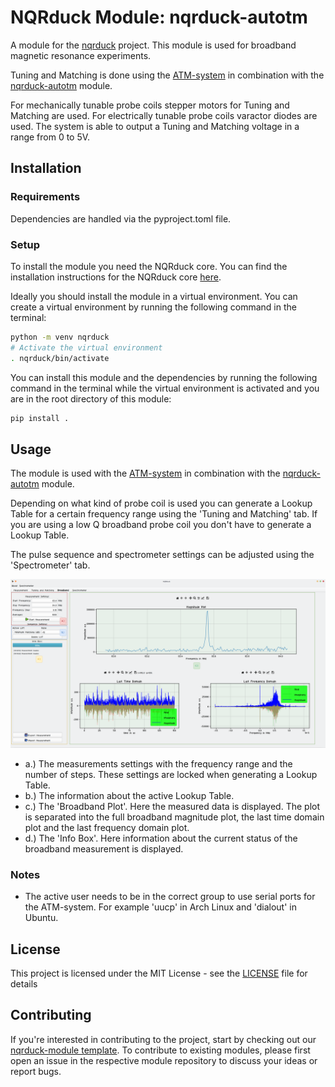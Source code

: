 # NQRduck Module: nqrduck-autotm

A module for the [nqrduck](https://github.com/nqrduck/nqrduck) project. This module is used for broadband magnetic resonance experiments.

Tuning and Matching is done using the [ATM-system](https://github.com/nqrduck/ATM) in combination with the [nqrduck-autotm](https://github.com/nqrduck/nqrduck-autotm) module.

For mechanically tunable probe coils stepper motors for Tuning and Matching are used. 
For electrically tunable probe coils varactor diodes are used. The system is able to output a Tuning and Matching voltage in a range from 0 to 5V.

## Installation

### Requirements
Dependencies are handled via the pyproject.toml file.

### Setup
To install the module you need the NQRduck core. You can find the installation instructions for the NQRduck core [here](https://github.com/nqrduck/nqrduck).

Ideally you should install the module in a virtual environment. You can create a virtual environment by running the following command in the terminal:
```bash
python -m venv nqrduck
# Activate the virtual environment
. nqrduck/bin/activate
```

You can install this module and the dependencies by running the following command in the terminal while the virtual environment is activated and you are in the root directory of this module:
```bash
pip install .
```

## Usage
The module is used with the [ATM-system](https://github.com/nqrduck/ATM) in combination with the [nqrduck-autotm](https://github.com/nqrduck/nqrduck-autotm) module. 

Depending on what kind of probe coil is used you can generate a Lookup Table for a certain frequency range using the 'Tuning and Matching' tab.
If you are using a low Q broadband probe coil you don't have to generate a Lookup Table.

The pulse sequence and spectrometer settings can be adjusted using the 'Spectrometer' tab. 

<img src="docs/img/broadband_ui_labeled_v2.png" alt="drawing" width="800">

- a.) The measurements settings with the frequency range and the number of steps. These settings are locked when generating a Lookup Table.
- b.) The information about the active Lookup Table.
- c.) The 'Broadband Plot'. Here the measured data is displayed. The plot is separated into the full broadband magnitude plot, the last time domain plot and the last frequency domain plot.
- d.) The 'Info Box'. Here information about the current status of the broadband measurement is displayed.



### Notes
- The active user needs to be in the correct group to use serial ports for the ATM-system. For example 'uucp' in Arch Linux and 'dialout' in Ubuntu.

## License
This project is licensed under the MIT License - see the [LICENSE](LICENSE) file for details

## Contributing
If you're interested in contributing to the project, start by checking out our [nqrduck-module template](https://github.com/nqrduck/nqrduck-module). To contribute to existing modules, please first open an issue in the respective module repository to discuss your ideas or report bugs.
